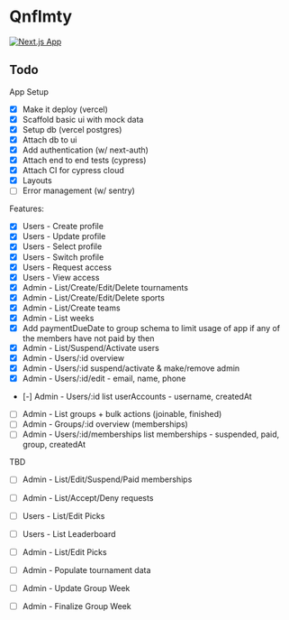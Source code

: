 # Qnflmty

[![Next.js App](https://img.shields.io/endpoint?url=https://cloud.cypress.io/badge/detailed/wxjaty/main&style=flat&logo=cypress)](https://cloud.cypress.io/projects/wxjaty/runs)

## Todo

App Setup
- [x] Make it deploy (vercel)
- [x] Scaffold basic ui with mock data
- [x] Setup db (vercel postgres)
- [x] Attach db to ui
- [x] Add authentication (w/ next-auth)
- [x] Attach end to end tests (cypress)
- [x] Attach CI for cypress cloud
- [x] Layouts
- [ ] Error management (w/ sentry)

Features:
- [x] Users - Create profile
- [x] Users - Update profile
- [x] Users - Select profile
- [x] Users - Switch profile
- [x] Users - Request access
- [x] Users - View access
- [x] Admin - List/Create/Edit/Delete tournaments
- [x] Admin - List/Create/Edit/Delete sports
- [x] Admin - List/Create teams
- [x] Admin - List weeks
- [x] Add paymentDueDate to group schema to limit usage of app if any of the members have not paid by then
- [x] Admin - List/Suspend/Activate users
- [x] Admin - Users/:id overview
- [x] Admin - Users/:id suspend/activate & make/remove admin
- [x] Admin - Users/:id/edit - email, name, phone
- [-] Admin - Users/:id list userAccounts - username, createdAt
- [ ] Admin - List groups + bulk actions (joinable, finished)
- [ ] Admin - Groups/:id overview (memberships)
- [ ] Admin - Users/:id/memberships list memberships - suspended, paid, group, createdAt

TBD
- [ ] Admin - List/Edit/Suspend/Paid memberships
- [ ] Admin - List/Accept/Deny requests
- [ ] Users - List/Edit Picks
- [ ] Users - List Leaderboard
- [ ] Admin - List/Edit Picks
- [ ] Admin - Populate tournament data
- [ ] Admin - Update Group Week
- [ ] Admin - Finalize Group Week

